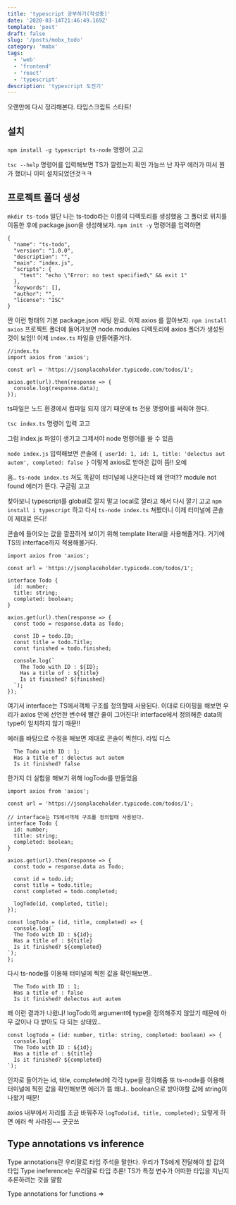 ```yaml
---
title: 'typescript 공부하기(작성중)'
date: '2020-03-14T21:46:49.169Z'
template: 'post'
draft: false
slug: '/posts/mobx_todo'
category: 'mobx'
tags:
  - 'web'
  - 'frontend'
  - 'react'
  - 'typescript'
description: 'typescript 도전기'
---
```


오랜만에 다시 정리해본다. 타입스크립트 스타트!

## 설치

`npm install -g typescript ts-node` 명령어 고고

`tsc --help` 명령어를 입력해보면 TS가 깔렸는지 확인 가능쓰
난 자꾸 에러가 떠서 뭔가 했더니 이미 설치되었던것ㅋㅋ

## 프로젝트 폴더 생성

`mkdir ts-todo`
일단 나는 ts-todo라는 이름의 디렉토리를 생성했음
그 폴더로 위치를 이동한 후에 package.json을 생성해보자.
`npm init -y` 명령어를 입력하면

```
{
  "name": "ts-todo",
  "version": "1.0.0",
  "description": "",
  "main": "index.js",
  "scripts": {
    "test": "echo \"Error: no test specified\" && exit 1"
  },
  "keywords": [],
  "author": "",
  "license": "ISC"
}

```

짠 이런 형태의 기본 package.json 세팅 완료.
이제 axios 를 깔아보자.
`npm install axios`
프로젝트 폴더에 들어가보면 node.modules 디렉토리에 axios 폴더가 생성된 것이 보임!!
이제 `index.ts` 파일을 만들어줄거다.

```
//index.ts
import axios from 'axios';

const url = 'https://jsonplaceholder.typicode.com/todos/1';

axios.get(url).then(response => {
  console.log(response.data);
});

```

ts파일은 노드 환경에서 컴파일 되지 않기 때문에 ts 전용 명령어를 써줘야 한다.

`tsc index.ts` 명령어 입력 고고

그럼 index.js 파일이 생기고 그제서야 node 명령어를 쓸 수 있음

`node index.js` 입력해보면 콘솔에
`{ userId: 1, id: 1, title: 'delectus aut autem', completed: false }` 이렇게 axios로 받아온 값이 뜸!! 오예

음.. `ts-node index.ts` 쳐도 똑같이 터미널에 나온다는데 왜 안떠??
module not found 에러가 뜬다. 구글링 고고

찾아보니 typescript를 global로 깔지 말고 local로 깔라고 해서 다시 깔기 고고
`npm install i typescript`
하고 다시 `ts-node index.ts` 쳐봤더니 이제 터미널에 콘솔이 제대로 뜬다!

콘솔에 들어오는 값을 깔끔하게 보이기 위해 template literal을 사용해줄거다.
거기에 TS의 interface까지 적용해볼거다.

```
import axios from 'axios';

const url = 'https://jsonplaceholder.typicode.com/todos/1';

interface Todo {
  id: number;
  title: string;
  completed: boolean;
}

axios.get(url).then(response => {
  const todo = response.data as Todo;

  const ID = todo.ID;
  const title = todo.Title;
  const finished = todo.finished;

  console.log(`
    The Todo with ID : ${ID};
    Has a title of : ${title}
    Is it finished? ${finished}
  `);
});

```

여기서 interface는 TS에서객체 구조를 정의할때 사용된다.
이대로 타이핑을 해보면 우리가 axios 안에 선언한 변수에 빨간 줄이 그어진다!
interface에서 정의해준 data의 type이 일치하지 않기 때문!!

에러를 바탕으로 수정을 해보면 제대로 콘솔이 찍힌다. 라잌 디스

```
  The Todo with ID : 1;
  Has a title of : delectus aut autem
  Is it finished? false
```

한가지 더 실험을 해보기 위해 logTodo를 만들었음

```
import axios from 'axios';

const url = 'https://jsonplaceholder.typicode.com/todos/1';

// interface는 TS에서객체 구조를 정의할때 사용된다.
interface Todo {
  id: number;
  title: string;
  completed: boolean;
}

axios.get(url).then(response => {
  const todo = response.data as Todo;

  const id = todo.id;
  const title = todo.title;
  const completed = todo.completed;

  logTodo(id, completed, title);
});

const logTodo = (id, title, completed) => {
  console.log(`
  The Todo with ID : ${id};
  Has a title of : ${title}
  Is it finished? ${completed}
`);
};

```

다시 ts-node를 이용해 터미널에 찍힌 값을 확인해보면..

```
  The Todo with ID : 1;
  Has a title of : false
  Is it finished? delectus aut autem
```

왜 이런 결과가 나왔냐! logTodo의 argument에 type을 정의해주지 않았기 때문에
아무 값이나 다 받아도 다 되는 상태였..

```
const logTodo = (id: number, title: string, completed: boolean) => {
  console.log(`
  The Todo with ID : ${id};
  Has a title of : ${title}
  Is it finished? ${completed}
`);
```

인자로 들어가는 id, title, completed에 각각 type을 정의해줌
또 ts-node를 이용해 터미널에 찍힌 값을 확인해보면 에러가 뜸
왜냐.. boolean으로 받아야할 값에 string이 나왔기 때문!

axios 내부에서 자리를 조금 바꿔주자
`logTodo(id, title, completed);` 요렇게 하면 에러 싹 사라짐~~ 굿굿쓰

## Type annotations vs inference

Type annotations란 우리말로 타입 주석을 말한다.
우리가 TS에게 전달해야 할 값의 타입
Type ineference는 우리말로 타입 추론!
TS가 특정 변수가 어떠한 타입을 지닌지 추론하려는 것을 말함

Type annotations for functions
=>
